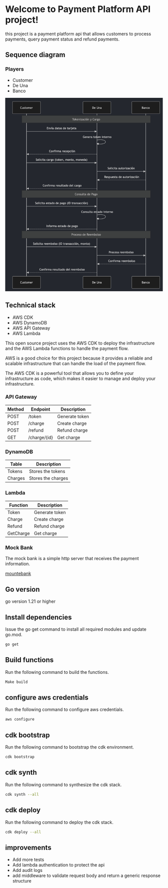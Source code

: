 # Welcome to Payment Platform API project!

this project is a payment platform api that allows customers to process payments, query payment status and refund payments.

## Sequence diagram

### Players

- Customer
- De Una
- Banco

![payment-flow-sequence-diagram](assets/payment-flow-sequence-diagram.png)

## Technical stack

- AWS CDK
- AWS DynamoDB
- AWS API Gateway
- AWS Lambda

This open source project uses the AWS CDK to deploy the infrastructure and the AWS Lambda functions to handle the payment flow.

AWS is a good choice for this project because it provides a reliable and scalable infrastructure that can handle the load of the payment flow.

The AWS CDK is a powerful tool that allows you to define your infrastructure as code, which makes it easier to manage and deploy your infrastructure.

### API Gateway

| Method | Endpoint     | Description    |
| ------ | ------------ | -------------- |
| POST   | /token       | Generate token |
| POST   | /charge      | Create charge  |
| POST   | /refund      | Refund charge  |
| GET    | /charge/{id} | Get charge     |

### DynamoDB

| Table   | Description        |
| ------- | ------------------ |
| Tokens  | Stores the tokens  |
| Charges | Stores the charges |

### Lambda

| Function  | Description    |
| --------- | -------------- |
| Token     | Generate token |
| Charge    | Create charge  |
| Refund    | Refund charge  |
| GetCharge | Get charge     |

### Mock Bank

The mock bank is a simple http server that receives the payment information.

[mountebank](https://github.com/bbyars/mountebank)

## Go version

go version 1.21 or higher

## Install dependencies

Issue the go get command to install all required modules and update go.mod.

```bash
go get
```

## Build functions

Run the following command to build the functions.

```bash
Make build
```

## configure aws credentials

Run the following command to configure aws credentials.

```bash
aws configure
```

## cdk bootstrap

Run the following command to bootstrap the cdk environment.

```bash
cdk bootstrap
```

## cdk synth

Run the following command to synthesize the cdk stack.

```bash
cdk synth --all
```

## cdk deploy

Run the following command to deploy the cdk stack.

```bash
cdk deploy --all
```

## improvements

- Add more tests
- Add lambda authentication to protect the api
- Add audit logs
- add middleware to validate request body and return a generic response structure
